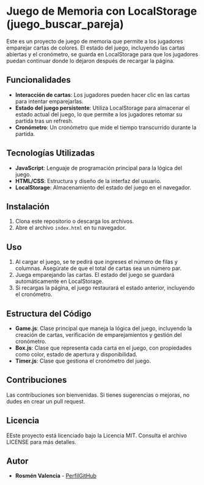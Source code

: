# Juego de Memoria con LocalStorage (juego_buscar_pareja)

Este es un proyecto de juego de memoria que permite a los jugadores emparejar cartas de colores. El estado del juego, incluyendo las cartas abiertas y el cronómetro, se guarda en LocalStorage para que los jugadores puedan continuar donde lo dejaron después de recargar la página.

## Funcionalidades

- **Interacción de cartas**: Los jugadores pueden hacer clic en las cartas para intentar emparejarlas.
- **Estado del juego persistente**: Utiliza LocalStorage para almacenar el estado actual del juego, lo que permite a los jugadores retomar su partida tras un refresh.
- **Cronómetro**: Un cronómetro que mide el tiempo transcurrido durante la partida.

## Tecnologías Utilizadas

- **JavaScript**: Lenguaje de programación principal para la lógica del juego.
- **HTML/CSS**: Estructura y diseño de la interfaz del usuario.
- **LocalStorage**: Almacenamiento del estado del juego en el navegador.

## Instalación

1. Clona este repositorio o descarga los archivos.
2. Abre el archivo `index.html` en tu navegador.

## Uso

1. Al cargar el juego, se te pedirá que ingreses el número de filas y columnas. Asegúrate de que el total de cartas sea un número par.
2. Juega emparejando las cartas. El estado del juego se guardará automáticamente en LocalStorage.
3. Si recargas la página, el juego restaurará el estado anterior, incluyendo el cronómetro.

## Estructura del Código

- **Game.js**: Clase principal que maneja la lógica del juego, incluyendo la creación de cartas, verificación de emparejamientos y gestión del cronómetro.
- **Box.js**: Clase que representa cada carta en el juego, con propiedades como color, estado de apertura y disponibilidad.
- **Timer.js**: Clase que gestiona el cronómetro del juego.

## Contribuciones

Las contribuciones son bienvenidas. Si tienes sugerencias o mejoras, no dudes en crear un pull request.

## Licencia

EEste proyecto está licenciado bajo la Licencia MIT. Consulta el archivo LICENSE para más detalles.

## Autor

- **Rosmén Valencia** - [PerfilGitHub](https://github.com/RosmenPro)
